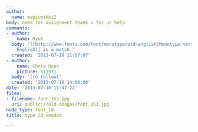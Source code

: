 ```yaml
---
author:
  name: magicmikki1
body: need for assignment thank u for ur help
comments:
- author:
    name: Ryuk
  body: '[[http://www.fonts.com/font/monotype/old-english|Monotype version of Old
    English]] is a match.'
  created: '2013-07-18 11:57:07'
- author:
    name: Chris Dean
    picture: 111971
  body: '[to follow]'
  created: '2013-07-18 14:08:00'
date: '2013-07-18 11:47:22'
files:
- filename: font_353.jpg
  uri: public://old-images/font_353.jpg
node_type: font_id
title: type id needed

---
```

